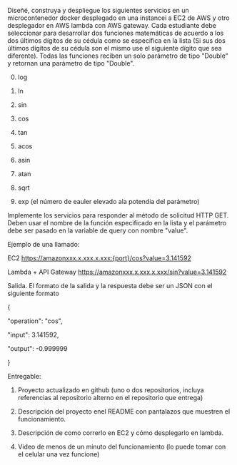 Diseñé, construya y despliegue los siguientes servicios en un microcontenedor docker desplegado en una instancei a EC2 de AWS y otro desplegador en AWS lambda con AWS gateway. Cada estudiante debe seleccionar para desarrollar dos funciones matemáticas de acuerdo a los dos últimos dígitos de su cédula como se especifica en la lista (Si sus dos últimos dígitos de su cédula son el mismo use el siguiente dígito que sea diferente). Todas las funciones reciben un solo parámetro de tipo "Double" y retornan una parámetro de tipo "Double".

0. log

1. ln

2. sin

3. cos

4. tan

5. acos

6. asin

7. atan

8. sqrt

9. exp (el número de eauler elevado ala potendia del parámetro)


Implemente los servicios para responder al método de solicitud HTTP GET. Deben usar el nombre de la función especificado en la lista y el parámetro debe ser pasado en la variable de query con nombre "value".


Ejemplo de una llamado:

EC2
https://amazonxxx.x.xxx.x.xxx:{port}/cos?value=3.141592

Lambda + API Gateway
https://amazonxxx.x.xxx.x.xxx/sin?value=3.141592


Salida. El formato de la salida y la respuesta debe ser un JSON con el siguiente formato

{

 "operation": "cos",

 "input":  3.141592,

 "output":  -0.999999

}


Entregable:

1. Proyecto actualizado en github (uno o dos repositorios, incluya referencias al repositorio alterno en el repositorio que entrega)

2. Descripción del proyecto enel README con pantalazos que muestren el funcionamiento.

3. Descripción de como correrlo en EC2 y cómo desplegarlo en lambda.

4. Video de menos de un minuto del funcionamiento (lo puede tomar con el celular una vez funcione)